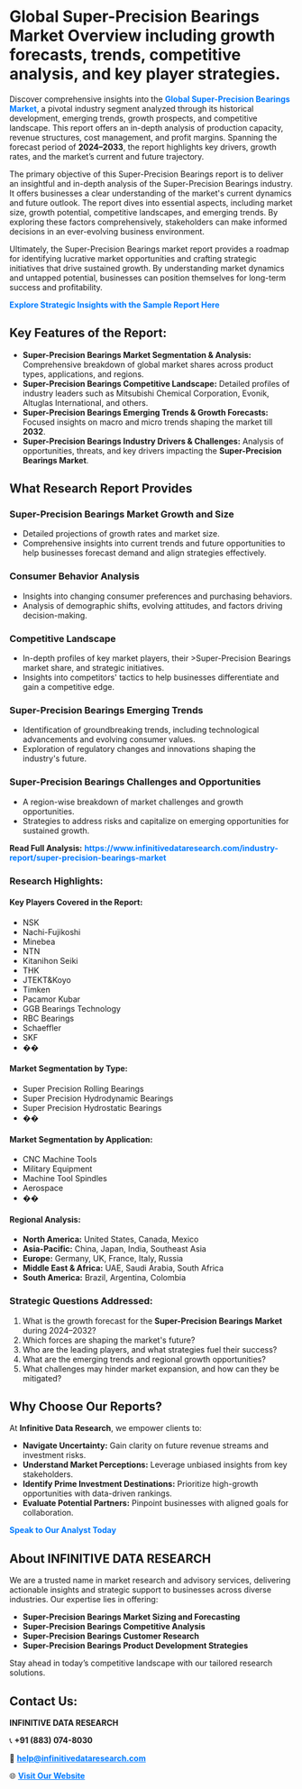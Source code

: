 <h1>Global Super-Precision Bearings Market Overview including growth forecasts, trends, competitive analysis, and key player strategies.</h1>
<p>
Discover comprehensive insights into the 
<a href="https://www.infinitivedataresearch.com/industry-report/super-precision-bearings-market" rel="dofollow" style="color: #007BFF; text-decoration: none;"><strong>Global Super-Precision Bearings Market</strong></a>, a pivotal industry segment analyzed through its historical development, emerging trends, growth prospects, and competitive landscape. This report offers an in-depth analysis of production capacity, revenue structures, cost management, and profit margins. Spanning the forecast period of <strong>2024–2033</strong>, the report highlights key drivers, growth rates, and the market’s current and future trajectory.
</p>
<p>
The primary objective of this Super-Precision Bearings report is to deliver an insightful and in-depth analysis of the Super-Precision Bearings industry. It offers businesses a clear understanding of the market's current dynamics and future outlook. The report dives into essential aspects, including market size, growth potential, competitive landscapes, and emerging trends. By exploring these factors comprehensively, stakeholders can make informed decisions in an ever-evolving business environment.
</p>
<p>
Ultimately, the Super-Precision Bearings market report provides a roadmap for identifying lucrative market opportunities and crafting strategic initiatives that drive sustained growth. By understanding market dynamics and untapped potential, businesses can position themselves for long-term success and profitability.
</p>
<p>
<a href="https://www.infinitivedataresearch.com/request-sample/reportId=109550" style="color: #007BFF; text-decoration: none;"><strong>Explore Strategic Insights with the Sample Report Here</strong></a>
</p>

<h2>Key Features of the Report:</h2>
<ul>
<li><strong>Super-Precision Bearings Market Segmentation & Analysis:</strong> Comprehensive breakdown of global market shares across product types, applications, and regions.</li>
<li><strong>Super-Precision Bearings Competitive Landscape:</strong> Detailed profiles of industry leaders such as Mitsubishi Chemical Corporation, Evonik, Altuglas International, and others.</li>
<li><strong>Super-Precision Bearings Emerging Trends & Growth Forecasts:</strong> Focused insights on macro and micro trends shaping the market till <strong>2032</strong>.</li>
<li><strong>Super-Precision Bearings Industry Drivers & Challenges:</strong> Analysis of opportunities, threats, and key drivers impacting the <strong>Super-Precision Bearings Market</strong>.</li>
</ul>

<h2>What Research Report Provides</h2>
<h3>Super-Precision Bearings Market Growth and Size</h3>
<ul>
<li>Detailed projections of growth rates and market size.</li>
<li>Comprehensive insights into current trends and future opportunities to help businesses forecast demand and align strategies effectively.</li>
</ul>

<h3>Consumer Behavior Analysis</h3>
<ul>
<li>Insights into changing consumer preferences and purchasing behaviors.</li>
<li>Analysis of demographic shifts, evolving attitudes, and factors driving decision-making.</li>
</ul>

<h3>Competitive Landscape</h3>
<ul>
<li>In-depth profiles of key market players, their >Super-Precision Bearings market share, and strategic initiatives.</li>
<li>Insights into competitors' tactics to help businesses differentiate and gain a competitive edge.</li>
</ul>

<h3>Super-Precision Bearings Emerging Trends</h3>
<ul>
<li>Identification of groundbreaking trends, including technological advancements and evolving consumer values.</li>
<li>Exploration of regulatory changes and innovations shaping the industry's future.</li>
</ul>

<h3>Super-Precision Bearings Challenges and Opportunities</h3>
<ul>
<li>A region-wise breakdown of market challenges and growth opportunities.</li>
<li>Strategies to address risks and capitalize on emerging opportunities for sustained growth.</li>
</ul>
<p><strong>Read Full Analysis:</strong> <a href="https://www.infinitivedataresearch.com/industry-report/super-precision-bearings-market" rel="dofollow" style="color: #007BFF; text-decoration: none;"><strong>https://www.infinitivedataresearch.com/industry-report/super-precision-bearings-market</strong></a></p>
<h3>Research Highlights:</h3>
<h4>Key Players Covered in the Report:</h4>
<ul><li>NSK</li><li>Nachi-Fujikoshi</li><li>Minebea</li><li>NTN</li><li>Kitanihon Seiki</li><li>THK</li><li>JTEKT&amp;Koyo</li><li>Timken</li><li>Pacamor Kubar</li><li>GGB Bearings Technology</li><li>RBC Bearings</li><li>Schaeffler</li><li>SKF</li><li>��</li></ul>
<h4>Market Segmentation by Type:</h4>
<ul><li>Super Precision Rolling Bearings</li><li>Super Precision Hydrodynamic Bearings</li><li>Super Precision Hydrostatic Bearings</li><li>��</li></ul>
<h4>Market Segmentation by Application:</h4>
<ul><li>CNC Machine Tools</li><li>Military Equipment</li><li>Machine Tool Spindles</li><li>Aerospace</li><li>��</li></ul>

<h4>Regional Analysis:</h4>
<ul>
<li><strong>North America:</strong> United States, Canada, Mexico</li>
<li><strong>Asia-Pacific:</strong> China, Japan, India, Southeast Asia</li>
<li><strong>Europe:</strong> Germany, UK, France, Italy, Russia</li>
<li><strong>Middle East & Africa:</strong> UAE, Saudi Arabia, South Africa</li>
<li><strong>South America:</strong> Brazil, Argentina, Colombia</li>
</ul>

<h3>Strategic Questions Addressed:</h3>
<ol>
<li>What is the growth forecast for the <strong>Super-Precision Bearings Market</strong> during 2024–2032?</li>
<li>Which forces are shaping the market's future?</li>
<li>Who are the leading players, and what strategies fuel their success?</li>
<li>What are the emerging trends and regional growth opportunities?</li>
<li>What challenges may hinder market expansion, and how can they be mitigated?</li>
</ol>

<h2>Why Choose Our Reports?</h2>
<p>At <strong>Infinitive Data Research</strong>, we empower clients to:</p>
<ul>
<li><strong>Navigate Uncertainty:</strong> Gain clarity on future revenue streams and investment risks.</li>
<li><strong>Understand Market Perceptions:</strong> Leverage unbiased insights from key stakeholders.</li>
<li><strong>Identify Prime Investment Destinations:</strong> Prioritize high-growth opportunities with data-driven rankings.</li>
<li><strong>Evaluate Potential Partners:</strong> Pinpoint businesses with aligned goals for collaboration.</li>
</ul>
<p><a href="https://www.infinitivedataresearch.com/industry-report/super-precision-bearings-market" rel="dofollow" style="color: #007BFF; text-decoration: none;"><strong>Speak to Our Analyst Today</strong></a></p>

<h2>About INFINITIVE DATA RESEARCH</h2>
<p>We are a trusted name in market research and advisory services, delivering actionable insights and strategic support to businesses across diverse industries. Our expertise lies in offering:</p>
<ul>
<li><strong>Super-Precision Bearings Market Sizing and Forecasting</strong></li>
<li><strong>Super-Precision Bearings Competitive Analysis</strong></li>
<li><strong>Super-Precision Bearings Customer Research</strong></li>
<li><strong>Super-Precision Bearings Product Development Strategies</strong></li>
</ul>
<p>Stay ahead in today’s competitive landscape with our tailored research solutions.</p>

<h2>Contact Us:</h2>
<p><strong>INFINITIVE DATA RESEARCH</strong></p>
<p>📞 <strong>+91 (883) 074-8030</strong></p>
<p>📧 <strong><a href="mailto:help@infinitivedataresearch.com" style="color: #007BFF;">help@infinitivedataresearch.com</a></strong></p>
<p>🌐 <strong><a href="https://www.infinitivedataresearch.com" rel="dofollow" style="color: #007BFF;">Visit Our Website</a></strong></p>